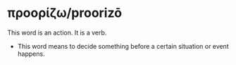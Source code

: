 # προορίζω/proorizō
This word is an action. It is a verb.
* This word means to decide something before a certain situation or event happens.
